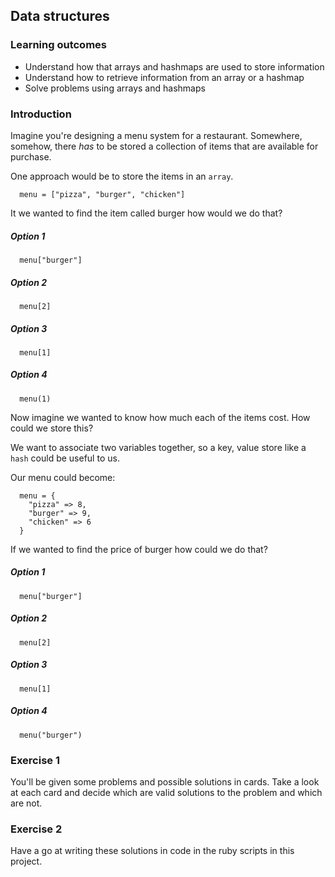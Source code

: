 ## Data structures

### Learning outcomes
* Understand how that arrays and hashmaps
are used to store information
* Understand how to retrieve information from an array or a hashmap
* Solve problems using arrays and hashmaps

### Introduction

Imagine you're designing a menu system for a restaurant.  Somewhere, somehow, there _has_ to be stored a collection of items that are available for purchase.

One approach would be to store the items in an `array`.
```
  menu = ["pizza", "burger", "chicken"]
```
It we wanted to find the item called burger how would we do that?

##### Option 1
```
  menu["burger"]
```
##### Option 2
```
  menu[2]
```
##### Option 3
```
  menu[1]
```
##### Option 4
```
  menu(1)
```
Now imagine we wanted to know how much each of the items cost. How could we store this?

We want to associate two variables together,
so a key, value store like a `hash` could be useful to us.

Our menu could become:
```
  menu = {
    "pizza" => 8,
    "burger" => 9,
    "chicken" => 6
  }
```

If we wanted to find the price of burger how could we do that?

##### Option 1
```
  menu["burger"]
```
##### Option 2
```
  menu[2]
```
##### Option 3
```
  menu[1]
```
##### Option 4
```
  menu("burger")
```

### Exercise 1

You'll be given some problems and possible solutions in cards. Take a look at each card and decide which are valid solutions to the problem and which are not.

### Exercise 2

Have a go at writing these solutions in code in the ruby scripts in this project.
